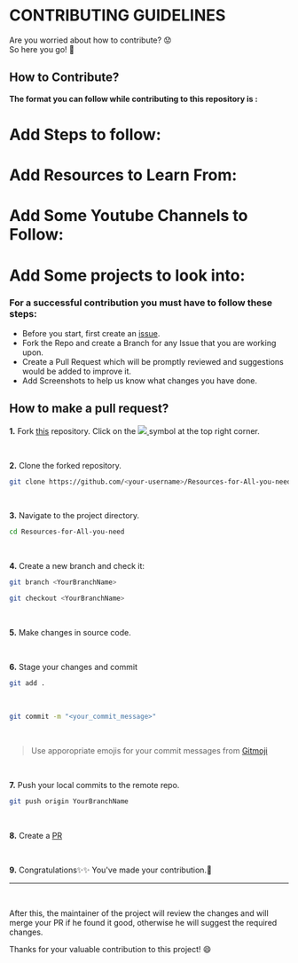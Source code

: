 # CONTRIBUTING GUIDELINES



Are you worried about how to contribute? 😟  
So here you go! 🙂

##  How to Contribute?

**The format you can follow while contributing to this repository is :**

# Add Steps to follow: 

# Add Resources to Learn From:

# Add Some Youtube Channels to Follow:

# Add Some projects to look into:


### For a successful contribution you must have to follow these steps: 
- Before you start, first create an [issue](https://github.com/LWM-Community/Resources-for-All-you-need/issues).
- Fork the Repo and create a Branch for any Issue that you are working upon.
- Create a Pull Request which will be promptly reviewed and suggestions would be added to improve it.
- Add Screenshots to help us know what changes you have done.

## How to make a pull request?

**1.** Fork [this](https://github.com/LWM-Community/Resources-for-All-you-need/) repository.
Click on the <a href="https://github.com/LWM-Community/Resources-for-All-you-need/"><img src="https://img.icons8.com/fluency/30/000000/code-fork.png"/>
</a> symbol at the top right corner.

<br> 

**2.** Clone the forked repository.
<br> 
```bash
git clone https://github.com/<your-username>/Resources-for-All-you-need.git
```

<br> 

**3.** Navigate to the project directory.
<br> 
```bash
cd Resources-for-All-you-need
```

<br> 

**4.** Create a new branch and check it:
<br> 
```bash
git branch <YourBranchName>
```
```bash
git checkout <YourBranchName>
```
<br> 

**5.** Make changes in source code.

<br> 

**6.** Stage your changes and commit
<br>

```bash
git add .
```
<br>

```bash
git commit -m "<your_commit_message>"
```
<br>

> Use apporopriate emojis for your commit messages from [Gitmoji](https://gitmoji.dev/)

<br> 

**7.** Push your local commits to the remote repo.
<br> 
```bash
git push origin YourBranchName
```

<br> 

**8.** Create a [PR](https://help.github.com/en/github/collaborating-with-issues-and-pull-requests/creating-a-pull-request) 

<br> 

**9.** Congratulations:sparkles::sparkles:  You've made your contribution.:tada:

---


<br>

After this, the maintainer of the project will review the changes and will merge your PR if he found it good, otherwise he will suggest the required changes.

Thanks for your valuable contribution to this project! 😄
